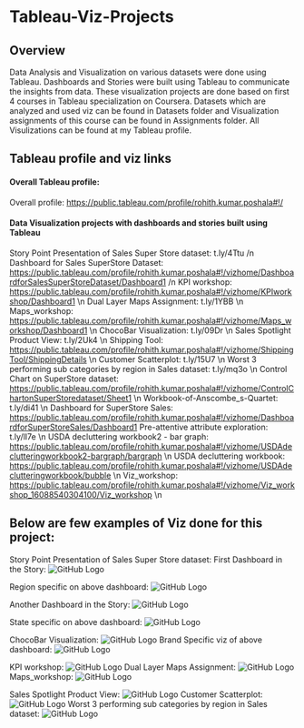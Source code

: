 # Tableau-Viz-Projects
## Overview
Data Analysis and Visualization on various datasets were done using Tableau. Dashboards and Stories were built using Tableau to communicate the insights from data.
These visualization projects are done based on first 4 courses in Tableau specialization on Coursera. Datasets which are analyzed and used viz can be found in Datasets folder and Visualization assignments of this course can be found in Assignments folder. All Visulizations can be found at my Tableau profile.

## Tableau profile and viz links
#### Overall Tableau profile:
Overall profile: https://public.tableau.com/profile/rohith.kumar.poshala#!/

#### Data Visualization projects with dashboards and stories built using Tableau

Story Point Presentation of Sales Super Store dataset: t.ly/4Ttu /n
Dashboard for Sales SuperStore Dataset: https://public.tableau.com/profile/rohith.kumar.poshala#!/vizhome/DashboardforSalesSuperStoreDataset/Dashboard1 /n
KPI workshop: https://public.tableau.com/profile/rohith.kumar.poshala#!/vizhome/KPIworkshop/Dashboard1 \n
Dual Layer Maps Assignment: t.ly/1YBB \n
Maps_workshop: https://public.tableau.com/profile/rohith.kumar.poshala#!/vizhome/Maps_workshop/Dashboard1 \n
ChocoBar Visualization: t.ly/09Dr \n
Sales Spotlight Product View: t.ly/2Uk4 \n
Shipping Tool: https://public.tableau.com/profile/rohith.kumar.poshala#!/vizhome/ShippingTool/ShippingDetails \n
Customer Scatterplot: t.ly/15U7 \n
Worst 3 performing sub categories by region in Sales dataset: t.ly/mq3o \n
Control Chart on SuperStore dataset: https://public.tableau.com/profile/rohith.kumar.poshala#!/vizhome/ControlChartonSuperStoredataset/Sheet1 \n
Workbook-of-Anscombe_s-Quartet: t.ly/di41 \n
Dashboard for SuperStore Sales: https://public.tableau.com/profile/rohith.kumar.poshala#!/vizhome/DashboardforSuperStoreSales/Dashboard1
Pre-attentive attribute exploration: t.ly/lI7e \n
USDA decluttering workbook2 - bar graph: https://public.tableau.com/profile/rohith.kumar.poshala#!/vizhome/USDAdeclutteringworkbook2-bargraph/bargraph \n
USDA decluttering workbook: https://public.tableau.com/profile/rohith.kumar.poshala#!/vizhome/USDAdeclutteringworkbook/bubble \n
Viz_workshop: https://public.tableau.com/profile/rohith.kumar.poshala#!/vizhome/Viz_workshop_16088540304100/Viz_workshop \n

## Below are few examples of Viz done for this project:

Story Point Presentation of Sales Super Store dataset: 
First Dashboard in the Story:
![GitHub Logo](Sales-Story_page1.PNG)

Region specific on above dashboard:
![GitHub Logo](Sales-Story_page1.2.PNG)

Another Dashboard in the Story:
![GitHub Logo](Sales-Story_page2.PNG)

State specific on above dashboard:
![GitHub Logo](Sales-Story_page2.2.PNG)

ChocoBar Visualization: 
![GitHub Logo](ChocoBar_Viz.PNG)
Brand Specific viz of above dashboard:
![GitHub Logo](ChocoBar_Viz-Brand-specific.PNG)

KPI workshop: 
![GitHub Logo](KPI-workshop.PNG)
Dual Layer Maps Assignment: 
![GitHub Logo](Dual_layer_map_Viz.PNG)
Maps_workshop: 
![GitHub Logo](Map-Workshop.PNG)

Sales Spotlight Product View: 
![GitHub Logo](Sales-Product-view.PNG)
Customer Scatterplot: 
![GitHub Logo](Customer_Scatterplot.PNG)
Worst 3 performing sub categories by region in Sales dataset: 
![GitHub Logo](Worst-3-sub-categories-by-region.PNG)
